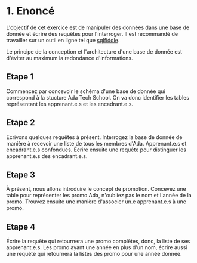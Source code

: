 # 1. Enoncé

L'objectif de cet exercice est de manipuler des données dans une base de donnée et écrire des requêtes pour l'interroger.
Il est recommandé de travailler sur un outil en ligne tel que [sqlfiddle](http://sqlfiddle.com/).

Le principe de la conception et l'architecture d'une base de donnée est d'éviter au maximum la redondance d'informations.

## Etape 1

Commencez par concevoir le schéma d'une base de donnée qui correspond à la stucture Ada Tech School. On va donc identifier les tables représentant les apprenant.e.s et les encadrant.e.s.

## Etape 2

Écrivons quelques requêtes à présent.
Interrogez la base de donnée de manière à recevoir une liste de tous les membres d'Ada. Apprenant.e.s et encadrant.e.s confondues.
Écrire ensuite une requête pour distinguer les apprenant.e.s des encadrant.e.s.

## Etape 3

À présent, nous allons introduire le concept de promotion. Concevez une table pour représenter les promo Ada, n'oubliez pas le nom et l'année de la promo. Trouvez ensuite une manière d'associer un.e apprenant.e.s à une promo.

## Etape 4

Écrire la requête qui retournera une promo complètes, donc, la liste de ses apprenant.e.s.
Les promo ayant une année en plus d'un nom, écrire aussi une requête qui retournera la listes des promo pour une année donnée.